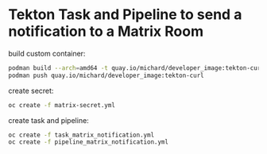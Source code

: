 # Tekton Task and Pipeline to send a notification to a Matrix Room

build custom container:
```bash
podman build --arch=amd64 -t quay.io/michard/developer_image:tekton-curl -f Containerfile
podman push quay.io/michard/developer_image:tekton-curl
```

create secret:
```bash
oc create -f matrix-secret.yml
```

create task and pipeline:
```bash
oc create -f task_matrix_notification.yml
oc create -f pipeline_matrix_notification.yml
``````
